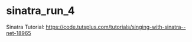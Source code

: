 # sinatra_run_4
Sinatra Tutorial: https://code.tutsplus.com/tutorials/singing-with-sinatra--net-18965
